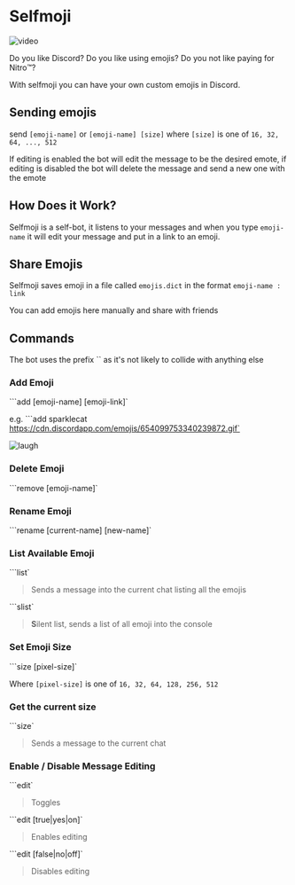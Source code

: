# Selfmoji

![video](https://i.imgur.com/Jf1kGKm.gif)

Do you like Discord? Do you like using emojis? Do you not like paying for Nitro:tm:?

With selfmoji you can have your own custom emojis in Discord.

## Sending emojis

send ``[emoji-name]`` or ``[emoji-name] [size]`` where `[size]` is one of `16, 32, 64, ..., 512`

If editing is enabled the bot will edit the message to be the desired emote, if editing is disabled the bot will delete the message and send a new one with the emote

## How Does it Work?

Selfmoji is a self-bot, it listens to your messages and when you type ``emoji-name`` it will edit your message and put in a link to an emoji.

## Share Emojis

Selfmoji saves emoji in a file called `emojis.dict` in the format `emoji-name : link`

You can add emojis here manually and share with friends

## Commands

The bot uses the prefix `` as it's not likely to collide with anything else

### Add Emoji

```add [emoji-name] [emoji-link]`

e.g. ```add sparklecat https://cdn.discordapp.com/emojis/654099753340239872.gif`

![laugh](https://i.imgur.com/fuCfyS2.gif)

### Delete Emoji

```remove [emoji-name]`

### Rename Emoji

```rename [current-name] [new-name]`

### List Available Emoji

```list`

> Sends a message into the current chat listing all the emojis

```slist`

> **S**ilent list, sends a list of all emoji into the console

### Set Emoji Size

```size [pixel-size]`

Where `[pixel-size]` is one of `16, 32, 64, 128, 256, 512`

### Get the current size

```size`

> Sends a message to the current chat

### Enable / Disable Message Editing

```edit`

> Toggles

```edit [true|yes|on]`

> Enables editing

```edit [false|no|off]`

> Disables editing